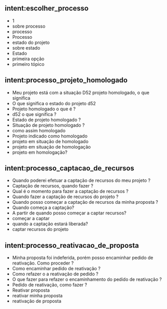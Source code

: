 ## intent:escolher_processo
- 1
- sobre processo
- processo
- Processo
- estado do projeto
- sobre estado
- Estado
- primeira opção
- primeiro tópico

## intent:processo_projeto_homologado
- Meu projeto está com a situação D52 projeto homologado, o que significa
- O que significa o estado do projeto d52
- Projeto homologado o que é ?
- d52 o que significa ?
- Estado de projeto homologado ?
- Situação de projeto homologado ?
- como assim homologado
- Projeto indicado como homologado
- projeto em situação de homologado
- projeto em situação de homologação
- projeto em homologação?

## intent:processo_captacao_de_recursos
- Quando poderei efetuar a captação de recursos do meu projeto ?
- Captação de recursos, quando fazer ?
- Qual é o momento para fazer a captação de recursos ?
- Quando fazer a captação de recursos do projeto ?
- Quando posso começar a captação de recursos da minha proposta ?
- Quando começa a captação?
- A partir de quando posso começar a captar recursos?
- começar a captar
- quando a captação estará liberada?
- captar recursos do projeto

## intent:processo_reativacao_de_proposta
- Minha proposta foi indeferida, porém posso encaminhar pedido de \
  reativação. Como proceder ?
- Como encaminhar pedido de reativação ?
- Como refazer o a reativação de pedido ?
- O que fazer para refazer o encaminhamento do pedido de reativação ?
- Pedido de reativação, como fazer ?
- Reativar proposta
- reativar minha proposta
- reativação de proposta
